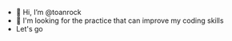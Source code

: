 - 👋 Hi, I’m @toanrock
- 👀 I'm looking for the practice that can improve my coding skills
- Let's go

<!---
toanrock/toanrock is a ✨ special ✨ repository because its `README.md` (this file) appears on your GitHub profile.
You can click the Preview link to take a look at your changes.
--->
